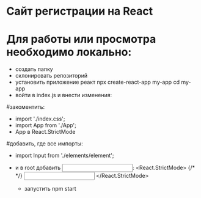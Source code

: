 # Сайт регистрации на React

# Для работы или просмотра необходимо локально:
- создать папку
- склонировать репозиторий
- установить приложение реакт 
npx create-react-app my-app
cd my-app
- войти в index.js и внести изменения:

#закоментить:
- import './index.css';
- import App from './App';
- App в React.StrictMode

#добавить, где все импорты:
- import Input from './elements/element';

- и в root добавить <Input />:
<React.StrictMode>
   {/*  <App /> */}
    <Input />
  </React.StrictMode>
  
  - запустить npm start
